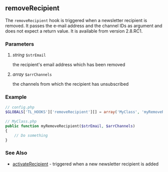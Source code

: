 removeRecipient
---------------

The ```removeRecipient``` hook is triggered when a newsletter recipient is removed. It passes the e-mail address and the channel IDs as argument and does not expect a return value. It is available from version 2.8.RC1.


### Parameters ###

1. *string* ```$strEmail```

	the recipient's email address which has been removed

2. *array* ```$arrChannels```

	the channels from which the recipient has unsubscribed


### Example ###

```php
// config.php
$GLOBALS['TL_HOOKS']['removeRecipient'][] = array('MyClass', 'myRemoveRecipient');
 
// MyClass.php
public function myRemoveRecipient($strEmail, $arrChannels)
{
    // Do something
}
``` 


### See Also ###

- [activateRecipient](activateRecipient.md) - triggered when a new newsletter recipient is added
